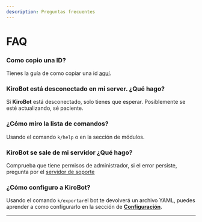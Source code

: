 ```yaml
---
description: Preguntas frecuentes
---
```


# FAQ

### Como copio una ID?

Tienes la guía de como copiar una id [aquí](https://support.discord.com/hc/en-us/articles/206346498-Where-can-I-find-my-User-Server-Message-ID-).

### KiroBot está desconectado en mi server. ¿Qué hago?

Si **KiroBot** está desconectado, solo tienes que esperar. Posiblemente se esté actualizando, sé paciente.

### **¿Cómo miro la lista de comandos?**

Usando el comando `k/help` o en la sección de módulos.

### KiroBot se sale de mi servidor ¿Qué hago?

Comprueba que tiene permisos de administrador, si el error persiste, pregunta por el [servidor de soporte](https://discord.gg/Rwy8J35)

### ¿Cómo configuro a KiroBot?

Usando el comando `k/exportar`el bot te devolverá un archivo YAML, puedes aprender a como configurarlo en la sección de [**Configuración**](../introduccion/configuracion.md).

****

